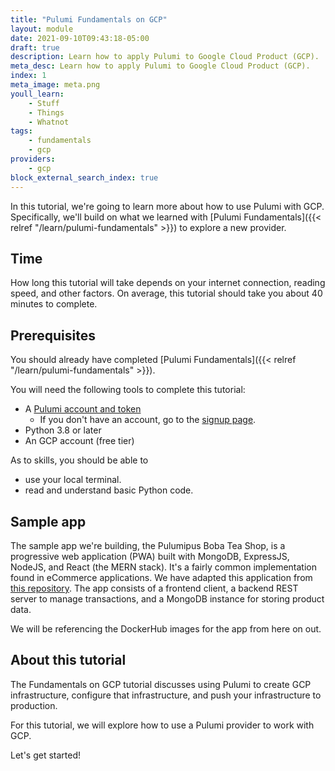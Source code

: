 ```yaml
---
title: "Pulumi Fundamentals on GCP"
layout: module
date: 2021-09-10T09:43:18-05:00
draft: true
description: Learn how to apply Pulumi to Google Cloud Product (GCP).
meta_desc: Learn how to apply Pulumi to Google Cloud Product (GCP).
index: 1
meta_image: meta.png
youll_learn:
    - Stuff
    - Things
    - Whatnot
tags:
    - fundamentals
    - gcp
providers:
    - gcp
block_external_search_index: true
---
```


In this tutorial, we're going to learn more about how to use Pulumi with GCP.
Specifically, we'll build on what we learned with
[Pulumi Fundamentals]({{< relref "/learn/pulumi-fundamentals" >}}) to
explore a new provider.

## Time

How long this tutorial will take depends on your internet connection, reading
speed, and other factors. On average, this tutorial should take you about 40
minutes to complete.

## Prerequisites

You should already have completed
[Pulumi Fundamentals]({{< relref "/learn/pulumi-fundamentals" >}}).

You will need the following tools to complete this tutorial:
- A [Pulumi account and token](http:app.pulumi.com)
  - If you don't have an account, go to the
    [signup page](https://app.pulumi.com/signup).
- Python 3.8 or later
- An GCP account (free tier)

As to skills, you should be able to

- use your local terminal.
- read and understand basic Python code.

## Sample app

The sample app we're building, the Pulumipus Boba Tea Shop, is a progressive web
application (PWA) built with MongoDB, ExpressJS, NodeJS, and React (the MERN
stack). It's a fairly common implementation found in eCommerce applications. We
have adapted this application from
[this repository](https://github.com/shubhambattoo/shopping-cart). The app
consists of a frontend client, a backend REST server to manage transactions, and
a MongoDB instance for storing product data.

We will be referencing the DockerHub images for the app from here on out.

## About this tutorial

The Fundamentals on GCP tutorial discusses using Pulumi to create GCP
infrastructure, configure that infrastructure, and push your infrastructure to
production.

For this tutorial, we will explore how to use a Pulumi provider to work with
GCP.

Let's get started!